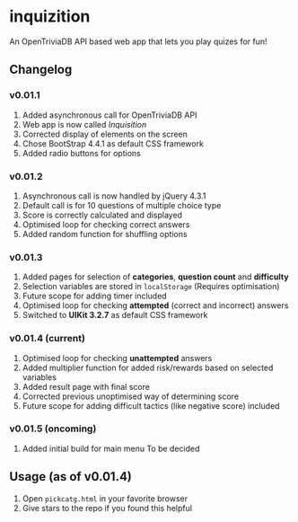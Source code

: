 # inquizition
An OpenTriviaDB API based web app that lets you play quizes for fun!

## Changelog
### v0.01.1
1. Added asynchronous call for OpenTriviaDB API
2. Web app is now called _Inquisition_
3. Corrected display of elements on the screen
4. Chose BootStrap 4.4.1 as default CSS framework
5. Added radio buttons for options

### v0.01.2
1. Asynchronous call is now handled by jQuery 4.3.1
2. Default call is for 10 questions of multiple choice type
3. Score is correctly calculated and displayed
4. Optimised loop for checking correct answers
5. Added random function for shuffling options

### v0.01.3
1. Added pages for selection of __categories__, __question count__ and __difficulty__
2. Selection variables are stored in `localStorage` (Requires optimisation)
3. Future scope for adding timer included
4. Optimised loop for checking __attempted__ (correct and incorrect) answers
5. Switched to __UIKit 3.2.7__ as default CSS framework

### v0.01.4 (current)
1. Optimised loop for checking __unattempted__ answers
2. Added multiplier function for added risk/rewards based on selected variables
3. Added result page with final score
4. Corrected previous unoptimised way of determining score
5. Future scope for adding difficult tactics (like negative score) included

### v0.01.5 (oncoming)
1. Added initial build for main menu
To be decided

## Usage (as of v0.01.4)
1. Open `pickcatg.html` in your favorite browser
2. Give stars to the repo if you found this helpful

